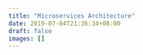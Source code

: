 ```yaml
---
title: "Microservices Architecture"
date: 2019-07-04T21:36:34+08:00
draft: false
images: []
---
```


